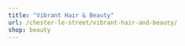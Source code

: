 ```yaml
---
title: "Vibrant Hair & Beauty"
url: /chester-le-street/vibrant-hair-and-beauty/
shop: beauty
---
```

